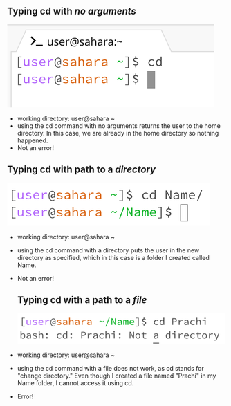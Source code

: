 ## Typing cd with _no arguments_
![Image](cd_nocommand.png)
- working directory: user@sahara ~
- using the cd command with no arguments returns the user to the home directory. In this case, we are already in the home directory so nothing happened.
- Not an error!

## Typing cd with path to a _directory_
![Image](cd_directory.png)
- working directory: user@sahara ~
- using the cd command with a directory puts the user in the new directory as specified, which in this case is a folder I created called Name.
- Not an error!

  ## Typing cd with a path to a _file_
  ![Image](cd_file.png)
- working directory: user@sahara ~
- using the cd command with a file does not work, as cd stands for "change directory." Even though I created a file named "Prachi" in my Name folder, I cannot access it using cd.
- Error!
